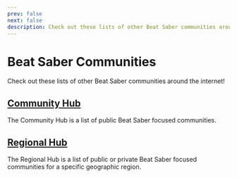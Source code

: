 ```yaml
---
prev: false
next: false
description: Check out these lists of other Beat Saber communities around the internet!
---
```


# Beat Saber Communities

Check out these lists of other Beat Saber communities around the internet!

## [Community Hub](./community-hub.md)

The Community Hub is a list of public Beat Saber focused communities.

## [Regional Hub](./regional-hub.md)

The Regional Hub is a list of public or private Beat Saber focused communities for a specific geographic region.

